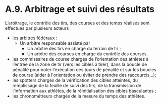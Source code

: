 # A.9. Arbitrage et suivi des résultats

L’arbitrage, le contrôle des tirs, des courses et des temps réalisés sont effectués par plusieurs acteurs

- les arbitres fédéraux : 
  - Un arbitre responsable assisté par 
    - Un arbitre des tirs en charge du terrain de tir ; 
    - Un arbitre des courses en charge du contrôle des courses.
- les commissaires de course chargés de l’orientation des athlètes à l’entrée de la zone de tir (vers les
  cibles à tirer), dans la boucle de pénalité pour noter l'exécution des tours de pénalité et sur les boucles
  de course (aider à l'orientation ou éviter de prendre des raccourcis...);
- les spotters chargés de la vérification des cibles atteintes, du remplissage de la feuille de suivi des tirs,
  de la transmission de l’information aux athlètes, de la réinitialisation des cibles basculantes ;
- les chronométreurs chargés de la mesure du temps des athlètes.
